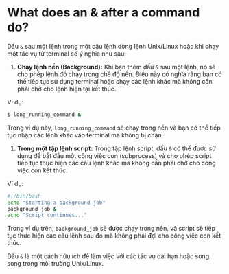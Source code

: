 # What does an & after a command do?

Dấu `&` sau một lệnh trong một câu lệnh dòng lệnh Unix/Linux hoặc khi chạy một tác vụ từ terminal có ý nghĩa như sau:

1. **Chạy lệnh nền (Background):** Khi bạn thêm dấu `&` sau một lệnh, nó sẽ cho phép lệnh đó chạy trong chế độ nền. Điều này có nghĩa rằng bạn có thể tiếp tục sử dụng terminal hoặc chạy các lệnh khác mà không cần phải chờ cho lệnh hiện tại kết thúc.

Ví dụ:

```bash
$ long_running_command &

```

Trong ví dụ này, `long_running_command` sẽ chạy trong nền và bạn có thể tiếp tục nhập các lệnh khác vào terminal mà không bị chặn.

1. **Trong một tập lệnh script:** Trong tập lệnh script, dấu `&` có thể được sử dụng để bắt đầu một công việc con (subprocess) và cho phép script tiếp tục thực hiện các câu lệnh khác mà không cần phải chờ cho công việc con kết thúc.

Ví dụ:

```bash
#!/bin/bash
echo "Starting a background job"
background_job &
echo "Script continues..."

```

Trong ví dụ trên, `background_job` sẽ được chạy trong nền, và script sẽ tiếp tục thực hiện các câu lệnh sau đó mà không phải đợi cho công việc con kết thúc.

Dấu `&` là một cách hữu ích để làm việc với các tác vụ dài hạn hoặc song song trong môi trường Unix/Linux.